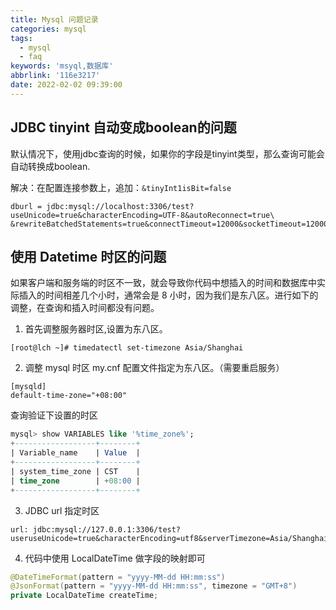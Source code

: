 ```yaml
---
title: Mysql 问题记录
categories: mysql
tags:
  - mysql
  - faq
keywords: 'msyql,数据库'
abbrlink: '116e3217'
date: 2022-02-02 09:39:00
---
```



## JDBC  tinyint 自动变成boolean的问题

默认情况下，使用jdbc查询的时候，如果你的字段是tinyint类型，那么查询可能会自动转换成boolean.

解决：在配置连接参数上，追加：`&tinyInt1isBit=false`

```properties
dburl = jdbc:mysql://localhost:3306/test?useUnicode=true&characterEncoding=UTF-8&autoReconnect=true\
&rewriteBatchedStatements=true&connectTimeout=12000&socketTimeout=12000&failOverReadOnly=false&tinyInt1isBit=false
```



## 使用 Datetime 时区的问题

如果客户端和服务端的时区不一致，就会导致你代码中想插入的时间和数据库中实际插入的时间相差几个小时，通常会是 8 小时，因为我们是东八区。进行如下的调整，在查询和插入时间都没有问题。

1. 首先调整服务器时区,设置为东八区。

```shell
[root@lch ~]# timedatectl set-timezone Asia/Shanghai
```

2. 调整 mysql 时区 my.cnf 配置文件指定为东八区。（需要重启服务）

```properties
[mysqld]
default-time-zone="+08:00"
```

查询验证下设置的时区

```sql
mysql> show VARIABLES like '%time_zone%'; 
+------------------+--------+
| Variable_name    | Value  |
+------------------+--------+
| system_time_zone | CST    |
| time_zone        | +08:00 |
+------------------+--------+
```

3. JDBC url 指定时区

```properties
url: jdbc:mysql://127.0.0.1:3306/test?useruseUnicode=true&characterEncoding=utf8&serverTimezone=Asia/Shanghai
```

4. 代码中使用 LocalDateTime 做字段的映射即可

```java
@DateTimeFormat(pattern = "yyyy-MM-dd HH:mm:ss")
@JsonFormat(pattern = "yyyy-MM-dd HH:mm:ss", timezone = "GMT+8")
private LocalDateTime createTime;
```


